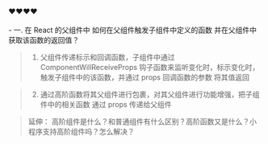 #### ❤️️️️️️️️❤️❤️❤️

️- 一. 在 React 的父组件中 如何在父组件触发子组件中定义的函数 并在父组件中获取该函数的返回值？

> 1. 父组件传递标示和回调函数，子组件中通过 ComponentWillReceiveProps 钩子函数来监听变化时，标示变化时， 触发子组件中的该函数，并通过 props 回调函数的参数 将其值返回

> 2. 通过高阶函数将其父组件进行包裹，对其父组件进行功能增强，把子组件中的相关函数 通过 props 传递给父组件

> 延伸： 高阶组件是什么？和普通组件有什么区别？高阶函数又是什么？小程序支持高阶组件吗？怎么解决？
